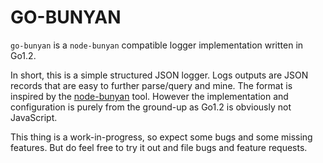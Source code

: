 
# GO-BUNYAN

`go-bunyan` is a `node-bunyan` compatible logger implementation written in Go1.2.

In short, this is a simple structured JSON logger. Logs outputs are JSON records that are
easy to further parse/query and mine. The format is inspired by the [node-bunyan][0] tool.
However the implementation and configuration is purely from the ground-up as Go1.2 is
obviously not JavaScript.

This thing is a work-in-progress, so expect some bugs and some missing features. But do
feel free to try it out and file bugs and feature requests.


[0]: http://github.com/trentm/node-bunyan

